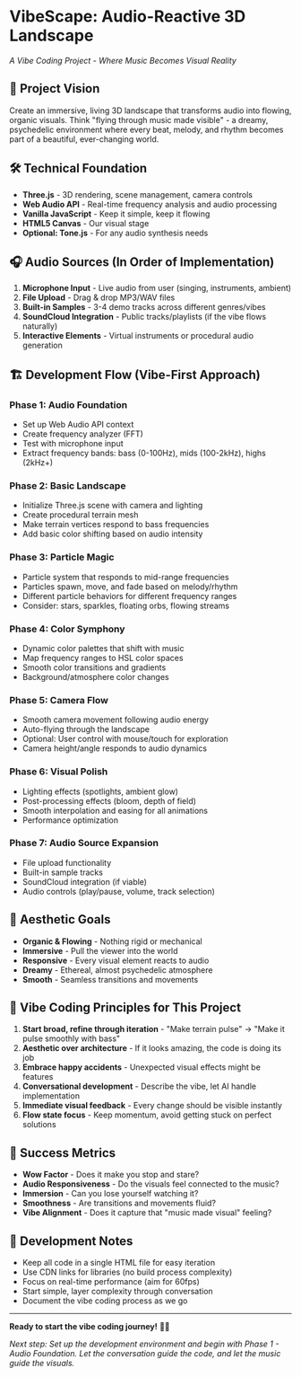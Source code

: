 # VibeScape: Audio-Reactive 3D Landscape
*A Vibe Coding Project - Where Music Becomes Visual Reality*

## 🎵 Project Vision
Create an immersive, living 3D landscape that transforms audio into flowing, organic visuals. Think "flying through music made visible" - a dreamy, psychedelic environment where every beat, melody, and rhythm becomes part of a beautiful, ever-changing world.

## 🛠 Technical Foundation
- **Three.js** - 3D rendering, scene management, camera controls
- **Web Audio API** - Real-time frequency analysis and audio processing
- **Vanilla JavaScript** - Keep it simple, keep it flowing
- **HTML5 Canvas** - Our visual stage
- **Optional: Tone.js** - For any audio synthesis needs

## 🎧 Audio Sources (In Order of Implementation)
1. **Microphone Input** - Live audio from user (singing, instruments, ambient)
2. **File Upload** - Drag & drop MP3/WAV files
3. **Built-in Samples** - 3-4 demo tracks across different genres/vibes
4. **SoundCloud Integration** - Public tracks/playlists (if the vibe flows naturally)
5. **Interactive Elements** - Virtual instruments or procedural audio generation

## 🏗 Development Flow (Vibe-First Approach)

### Phase 1: Audio Foundation
- Set up Web Audio API context
- Create frequency analyzer (FFT)
- Test with microphone input
- Extract frequency bands: bass (0-100Hz), mids (100-2kHz), highs (2kHz+)

### Phase 2: Basic Landscape
- Initialize Three.js scene with camera and lighting
- Create procedural terrain mesh
- Make terrain vertices respond to bass frequencies
- Add basic color shifting based on audio intensity

### Phase 3: Particle Magic
- Particle system that responds to mid-range frequencies
- Particles spawn, move, and fade based on melody/rhythm
- Different particle behaviors for different frequency ranges
- Consider: stars, sparkles, floating orbs, flowing streams

### Phase 4: Color Symphony
- Dynamic color palettes that shift with music
- Map frequency ranges to HSL color spaces
- Smooth color transitions and gradients
- Background/atmosphere color changes

### Phase 5: Camera Flow
- Smooth camera movement following audio energy
- Auto-flying through the landscape
- Optional: User control with mouse/touch for exploration
- Camera height/angle responds to audio dynamics

### Phase 6: Visual Polish
- Lighting effects (spotlights, ambient glow)
- Post-processing effects (bloom, depth of field)
- Smooth interpolation and easing for all animations
- Performance optimization

### Phase 7: Audio Source Expansion
- File upload functionality
- Built-in sample tracks
- SoundCloud integration (if viable)
- Audio controls (play/pause, volume, track selection)

## 🎨 Aesthetic Goals
- **Organic & Flowing** - Nothing rigid or mechanical
- **Immersive** - Pull the viewer into the world
- **Responsive** - Every visual element reacts to audio
- **Dreamy** - Ethereal, almost psychedelic atmosphere
- **Smooth** - Seamless transitions and movements

## 🚀 Vibe Coding Principles for This Project
1. **Start broad, refine through iteration** - "Make terrain pulse" → "Make it pulse smoothly with bass"
2. **Aesthetic over architecture** - If it looks amazing, the code is doing its job
3. **Embrace happy accidents** - Unexpected visual effects might be features
4. **Conversational development** - Describe the vibe, let AI handle implementation
5. **Immediate visual feedback** - Every change should be visible instantly
6. **Flow state focus** - Keep momentum, avoid getting stuck on perfect solutions

## 🎯 Success Metrics
- **Wow Factor** - Does it make you stop and stare?
- **Audio Responsiveness** - Do the visuals feel connected to the music?
- **Immersion** - Can you lose yourself watching it?
- **Smoothness** - Are transitions and movements fluid?
- **Vibe Alignment** - Does it capture that "music made visual" feeling?

## 📝 Development Notes
- Keep all code in a single HTML file for easy iteration
- Use CDN links for libraries (no build process complexity)
- Focus on real-time performance (aim for 60fps)
- Start simple, layer complexity through conversation
- Document the vibe coding process as we go

---

**Ready to start the vibe coding journey!** 🎵✨

*Next step: Set up the development environment and begin with Phase 1 - Audio Foundation. Let the conversation guide the code, and let the music guide the visuals.*